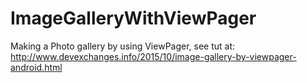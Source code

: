 # ImageGalleryWithViewPager
Making a Photo gallery by using ViewPager, see tut at:
http://www.devexchanges.info/2015/10/image-gallery-by-viewpager-android.html
